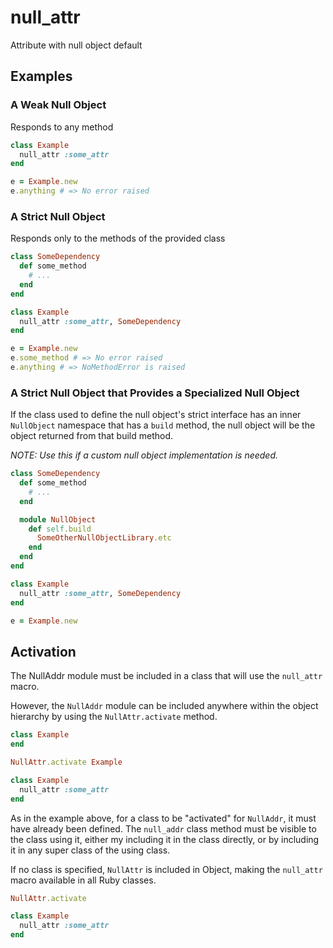 # null_attr

Attribute with null object default

## Examples

### A Weak Null Object

Responds to any method

```ruby
class Example
  null_attr :some_attr
end

e = Example.new
e.anything # => No error raised
```

### A Strict Null Object

Responds only to the methods of the provided class

```ruby
class SomeDependency
  def some_method
    # ...
  end
end

class Example
  null_attr :some_attr, SomeDependency
end

e = Example.new
e.some_method # => No error raised
e.anything # => NoMethodError is raised
```

### A Strict Null Object that Provides a Specialized Null Object

If the class used to define the null object's strict interface has an inner `NullObject` namespace that has a `build` method, the null object will be the object returned from that build method.

_NOTE: Use this if a custom null object implementation is needed._

```ruby
class SomeDependency
  def some_method
    # ...
  end

  module NullObject
    def self.build
      SomeOtherNullObjectLibrary.etc
    end
  end
end

class Example
  null_attr :some_attr, SomeDependency
end

e = Example.new
```

## Activation

The NullAddr module must be included in a class that will use the `null_attr` macro.

However, the `NullAddr` module can be included anywhere within the object hierarchy by using the `NullAttr.activate` method.


```Ruby
class Example
end

NullAttr.activate Example

class Example
  null_attr :some_attr
end
```

As in the example above, for a class to be "activated" for `NullAddr`, it must have already been defined. The `null_addr` class method must be visible to the class using it, either my including it in the class directly, or by including it in any super class of the using class.

If no class is specified, `NullAttr` is included in Object, making the `null_attr` macro available in all Ruby classes.

```Ruby
NullAttr.activate

class Example
  null_attr :some_attr
end
```
